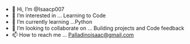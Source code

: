 - 👋 Hi, I’m @Isaacp007
- 👀 I’m interested in ... Learning to Code
- 🌱 I’m currently learning ...Python
- 💞️ I’m looking to collaborate on ... Building projects and Code feedback
- 📫 How to reach me ... Palladinoisaac@gmail.com

<!---
Isaacp007/Isaacp007 is a ✨ special ✨ repository because its `README.md` (this file) appears on your GitHub profile.
You can click the Preview link to take a look at your changes.
--->
